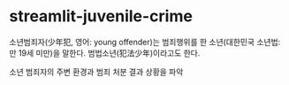 # streamlit-juvenile-crime

소년범죄자(少年犯, 영어: young offender)는 범죄행위를 한 소년(대한민국 소년법: 만 19세 미만)을 말한다. 범법소년(犯法少年)이라고도 한다.
    
소년 범죄자의 주변 환경과 범죄 처분 결과 상황을 파악